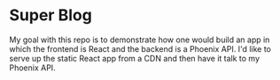 # Super Blog

My goal with this repo is to demonstrate how one would build an app in which the frontend is React and the backend is a Phoenix API. I'd like to serve up the static React app from a CDN and then have it talk to my Phoenix API.
